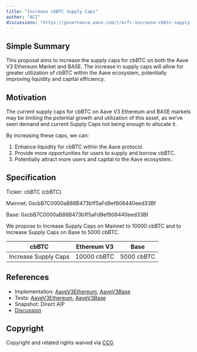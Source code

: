 ```yaml
---
title: "Increase cbBTC Supply Caps"
author: "ACI"
discussions: "https://governance.aave.com/t/arfc-increase-cbbtc-supply-caps-on-aave-v3-ethereum-market-and-base/19304"
---
```


## Simple Summary

This proposal aims to increase the supply caps for cbBTC on both the Aave V3 Ethereum Market and BASE. The increase in supply caps will allow for greater utilization of cbBTC within the Aave ecosystem, potentially improving liquidity and capital efficiency.

## Motivation

The current supply caps for cbBTC on Aave V3 Ethereum and BASE markets may be limiting the potential growth and utilization of this asset, as we’ve seen demand and current Supply Caps not being enough to allocate it.

By increasing these caps, we can:

1. Enhance liquidity for cbBTC within the Aave protocol.
2. Provide more opportunities for users to supply and borrow cbBTC.
3. Potentially attract more users and capital to the Aave ecosystem.

## Specification

Ticker: cbBTC (cbBTC)

Mainnet: 0xcbB7C0000aB88B473b1f5aFd9ef808440eed33Bf

Base: 0xcbB7C0000aB88B473b1f5aFd9ef808440eed33Bf

We propose to Increase Supply Caps on Mainnet to 10000 cbBTC and to Increase Supply Caps on Base to 5000 cbBTC.

| cbBTC                | Ethereum V3 | Base       |
| -------------------- | ----------- | ---------- |
| Increase Supply Caps | 10000 cbBTC | 5000 cbBTC |

## References

- Implementation: [AaveV3Ethereum](https://github.com/bgd-labs/aave-proposals-v3/blob/e4cad4615ad125404aa6cf2b43325f2cd4f1d167/src/20241004_Multi_IncreaseCbBTCSupplyCaps/AaveV3Ethereum_IncreaseCbBTCSupplyCaps_20241004.sol), [AaveV3Base](https://github.com/bgd-labs/aave-proposals-v3/blob/e4cad4615ad125404aa6cf2b43325f2cd4f1d167/src/20241004_Multi_IncreaseCbBTCSupplyCaps/AaveV3Base_IncreaseCbBTCSupplyCaps_20241004.sol)
- Tests: [AaveV3Ethereum](https://github.com/bgd-labs/aave-proposals-v3/blob/e4cad4615ad125404aa6cf2b43325f2cd4f1d167/src/20241004_Multi_IncreaseCbBTCSupplyCaps/AaveV3Ethereum_IncreaseCbBTCSupplyCaps_20241004.t.sol), [AaveV3Base](https://github.com/bgd-labs/aave-proposals-v3/blob/e4cad4615ad125404aa6cf2b43325f2cd4f1d167/src/20241004_Multi_IncreaseCbBTCSupplyCaps/AaveV3Base_IncreaseCbBTCSupplyCaps_20241004.t.sol)
- Snapshot: Direct AIP
- [Discussion](https://governance.aave.com/t/arfc-increase-cbbtc-supply-caps-on-aave-v3-ethereum-market-and-base/19304)

## Copyright

Copyright and related rights waived via [CC0](https://creativecommons.org/publicdomain/zero/1.0/).
